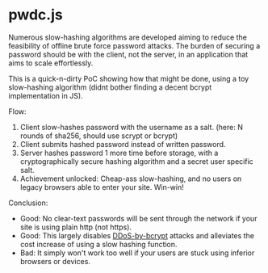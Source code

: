 pwdc.js
=======

Numerous slow-hashing algorithms are developed aiming to reduce the feasibility of offline brute force password attacks.
The burden of securing a password should be with the client, not the server, in an application that aims to scale effortlessly.

This is a quick-n-dirty PoC showing how that might be done, using a toy slow-hashing algorithm (didnt bother finding a decent bcrypt implementation in JS).

Flow:

1. Client slow-hashes password with the username as a salt. (here: N rounds of sha256, should use scrypt or bcrypt)
1. Client submits hashed password instead of written password.
1. Server hashes password 1 more time before storage, with a cryptographically secure hashing algorithm and a secret user specific salt.
1. Achievement unlocked: Cheap-ass slow-hashing, and no users on legacy browsers able to enter your site. Win-win!

Conclusion:
- Good: No clear-text passwords will be sent through the network if your site is using plain http (not https).
- Good: This largely disables [DDoS-by-bcrypt](http://www.analyticalengine.net/2012/06/one-of-many-problems-with-appsec/) attacks and alleviates the cost increase of using a slow hashing function.
- Bad: It simply won't work too well if your users are stuck using inferior browsers or devices.